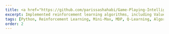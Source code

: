```yaml
---
title: <a href="https://github.com/parissashahabi/Game-Playing-Intelligent-Agent">Game-Playing Intelligent Agent with Reinforcement Learning</a>
excerpt: Implemented reinforcement learning algorithms, including Value-Iteration and Q-Learning, for a 2D grid world Markov Decision Process resembling a Pac-Man game. Also applied the Mini-Max algorithm and common path-planning techniques such as A*, Dijkstra, and bidirectional search.
tags: [Python, Reinforcement Learning, Mini-Max, MDP, Q-Learning, Algorithms]
order: 2
---
```

